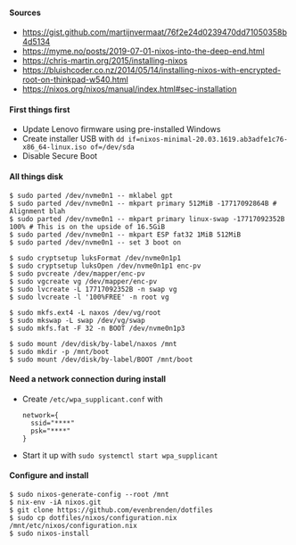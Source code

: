 #### Sources
- https://gist.github.com/martijnvermaat/76f2e24d0239470dd71050358b4d5134
- https://myme.no/posts/2019-07-01-nixos-into-the-deep-end.html
- https://chris-martin.org/2015/installing-nixos
- https://bluishcoder.co.nz/2014/05/14/installing-nixos-with-encrypted-root-on-thinkpad-w540.html
- https://nixos.org/nixos/manual/index.html#sec-installation

#### First things first
- Update Lenovo firmware using pre-installed Windows
- Create installer USB with `dd if=nixos-minimal-20.03.1619.ab3adfe1c76-x86_64-linux.iso of=/dev/sda`
- Disable Secure Boot

#### All things disk
    $ sudo parted /dev/nvme0n1 -- mklabel gpt
    $ sudo parted /dev/nvme0n1 -- mkpart primary 512MiB -17717092864B # Alignment blah
    $ sudo parted /dev/nvme0n1 -- mkpart primary linux-swap -17717092352B 100% # This is on the upside of 16.5GiB
    $ sudo parted /dev/nvme0n1 -- mkpart ESP fat32 1MiB 512MiB
    $ sudo parted /dev/nvme0n1 -- set 3 boot on
    
    $ sudo cryptsetup luksFormat /dev/nvme0n1p1
    $ sudo cryptsetup luksOpen /dev/nvme0n1p1 enc-pv
    $ sudo pvcreate /dev/mapper/enc-pv
    $ sudo vgcreate vg /dev/mapper/enc-pv
    $ sudo lvcreate -L 17717092352B -n swap vg
    $ sudo lvcreate -l '100%FREE' -n root vg
    
    $ sudo mkfs.ext4 -L naxos /dev/vg/root
    $ sudo mkswap -L swap /dev/vg/swap
    $ sudo mkfs.fat -F 32 -n BOOT /dev/nvme0n1p3
    
    $ sudo mount /dev/disk/by-label/naxos /mnt
    $ sudo mkdir -p /mnt/boot
    $ sudo mount /dev/disk/by-label/BOOT /mnt/boot

#### Need a network connection during install
- Create `/etc/wpa_supplicant.conf` with
  ```
  network={
    ssid="****"
    psk="****"
  }
  ```
- Start it up with `sudo systemctl start wpa_supplicant`

#### Configure and install
    $ sudo nixos-generate-config --root /mnt
    $ nix-env -iA nixos.git
    $ git clone https://github.com/evenbrenden/dotfiles
    $ sudo cp dotfiles/nixos/configuration.nix /mnt/etc/nixos/configuration.nix
    $ sudo nixos-install
